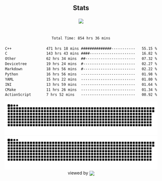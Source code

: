 


<div align="center">

## Stats
<img style="margin: 5px;" src="https://github-readme-stats.vercel.app/api?username=Sylensky&hide=stars&cache_seconds=1800&count_private=true&show_icons=true&include_all_commits=true&hide_border=false&theme=github_dark"/>
</div><br>

<div align="center">

<!--START_SECTION:waka-->

```txt
Total Time: 854 hrs 36 mins

C++                471 hrs 18 mins ##############-----------   55.15 %
C                  143 hrs 43 mins ####---------------------   16.82 %
Other              62 hrs 34 mins  ##-----------------------   07.32 %
Devicetree         19 hrs 24 mins  #------------------------   02.27 %
Markdown           18 hrs 56 mins  #------------------------   02.22 %
Python             16 hrs 56 mins  -------------------------   01.98 %
YAML               15 hrs 22 mins  -------------------------   01.80 %
INI                13 hrs 59 mins  -------------------------   01.64 %
CMake              11 hrs 26 mins  -------------------------   01.34 %
ActionScript       7 hrs 52 mins   -------------------------   00.92 %
```

<!--END_SECTION:waka-->

</div>

<div align="center">
<img src="https://raw.githubusercontent.com/Sylensky/Sylensky/animation/github-contribution-grid-blue-snake-dark.svg#gh-dark-mode-only"/>
<img src="https://raw.githubusercontent.com/Sylensky/Sylensky/animation/github-contribution-grid-snake.svg#gh-light-mode-only"/>
</div>

<div align="center">
viewed by <img src="https://visitor-badge.laobi.icu/badge?page_id=Sylensky.Sylensky" align="center" height="20" width="" />
</div>
